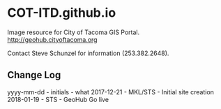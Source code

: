# COT-ITD.github.io
Image resource for City of Tacoma GIS Portal.
http://geohub.cityoftacoma.org

Contact Steve Schunzel for information (253.382.2648).


## Change Log
yyyy-mm-dd - initials - what
2017-12-21 - MKL/STS - Initial site creation
2018-01-19 - STS - GeoHub Go live


